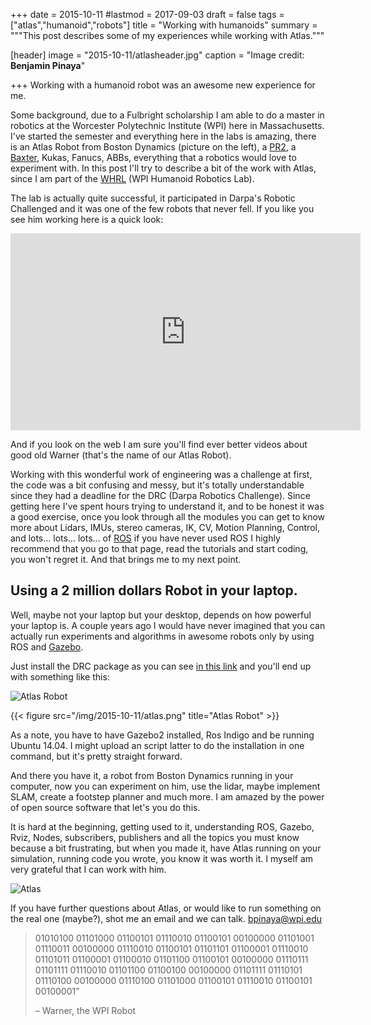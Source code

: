 +++
date = 2015-10-11
#lastmod = 2017-09-03
draft = false
tags = ["atlas","humanoid","robots"]
title = "Working with humanoids"
summary = """This post describes some of my experiences while working with Atlas."""

[header]
image = "2015-10-11/atlasheader.jpg"
caption = "Image credit: **Benjamin Pinaya**"

+++
Working with a humanoid robot was an awesome new experience for me.

Some background, due to a Fulbright scholarship I am able to do a master in robotics at the Worcester Polytechnic Institute (WPI) here in Massachusetts. I've started the semester and everything here in the labs is amazing, there is an Atlas Robot from Boston Dynamics (picture on the left), a [PR2](http://www.willowgarage.com/pages/pr2/overview), a [Baxter](http://www.rethinkrobotics.com/baxter/), Kukas, Fanucs, ABBs, everything that a robotics would love to experiment with. In this post I'll try to describe a bit of the work with Atlas, since I am part of the [WHRL](http://ecewp.ece.wpi.edu/wordpress/whrl/) (WPI Humanoid Robotics Lab).

The lab is actually quite successful, it participated in Darpa's Robotic Challenged and it was one of the few robots that never fell. If you like you see him working here is a quick look:

<iframe width="560" height="315" src="https://www.youtube.com/embed/UOaD6mQnd1M" frameborder="0" allowfullscreen></iframe>

And if you look on the web I am sure you'll find ever better videos about good old Warner (that's the name of our Atlas Robot).

Working with this wonderful work of engineering was a challenge at first, the code was a bit confusing and messy, but it's totally understandable since they had a deadline for the DRC (Darpa Robotics Challenge). Since getting here I've spent hours trying to understand it, and to be honest it was a good exercise, once you look through all the modules you can get to know more about Lidars, IMUs, stereo cameras, IK, CV, Motion Planning, Control, and lots... lots... lots... of [ROS](http://www.ros.org/) if you have never used ROS I highly recommend that you go to that page, read the tutorials and start coding, you won't regret it. And that brings me to my next point.

## Using a 2 million dollars Robot in your laptop.

Well, maybe not your laptop but your desktop, depends on how powerful your laptop is. A couple years ago I would have never imagined that you can actually run experiments and algorithms in awesome robots only by using ROS and [Gazebo](http://gazebosim.org/).

Just install the DRC package as you can see [in this link](http://gazebosim.org/tutorials?tut=drcsim_install) and you'll end up with something like this:

![Atlas Robot](/img/2015-10-11/atlas.png)

{{< figure src="/img/2015-10-11/atlas.png" title="Atlas Robot" >}}

As a note, you have to have Gazebo2 installed, Ros Indigo and be running Ubuntu 14.04. I might upload an script latter to do the installation in one command, but it's pretty straight forward.

And there you have it, a robot from Boston Dynamics running in your computer, now you can experiment on him, use the lidar, maybe implement SLAM, create a footstep planner and much more. I am amazed by the power of open source software that let's you do this.

It is hard at the beginning, getting used to it, understanding ROS, Gazebo, Rviz, Nodes, subscribers, publishers and all the topics you must know because a bit frustrating, but when you made it, have Atlas running on your simulation, running code you wrote, you know it was worth it. I myself am very grateful that I can work with him.

![Atlas](/img/2015-10-11/atlas2.jpg)

If you have further questions about Atlas, or would like to run something on the real one (maybe?), shot me an email and we can talk. bpinaya@wpi.edu

<blockquote class="pullquote">

  <p>01010100 01101000 01100101 01110010 01100101 00100000 01101001 01110011 00100000 01110010 01100101 01101101 01100001 01110010 01101011 01100001 01100010 01101100 01100101 00100000 01110111 01101111 01110010 01101100 01100100 00100000 01101111 01110101 01110100 00100000 01110100 01101000 01100101 01110010 01100101 00100001” </p>
 <p>– Warner, the WPI Robot</p>
 
</blockquote>  
